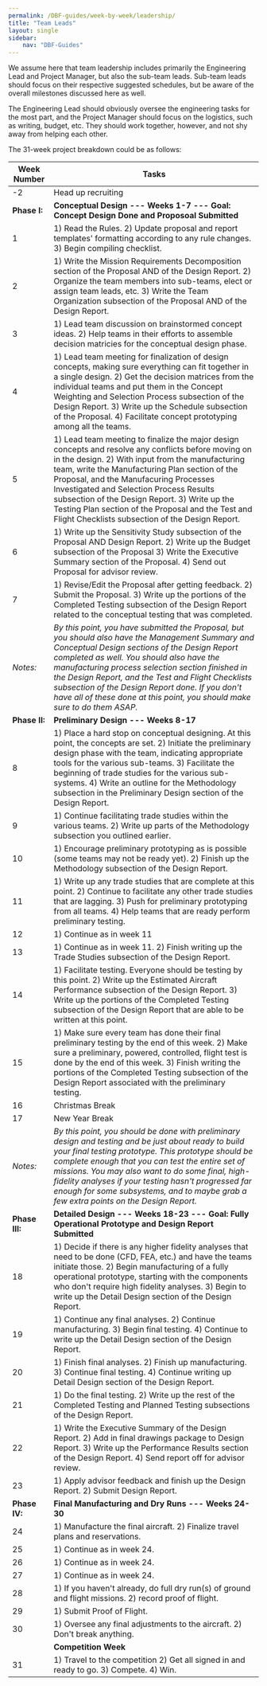 ```yaml
---
permalink: /DBF-guides/week-by-week/leadership/
title: "Team Leads"
layout: single
sidebar:
    nav: "DBF-Guides"
---
```


We assume here that team leadership includes primarily the Engineering Lead and Project Manager, but also the sub-team leads. Sub-team leads should focus on their respective suggested schedules, but be aware of the overall milestones discussed here as well.

The Engineering Lead should obviously oversee the engineering tasks for the most part, and the Project Manager should focus on the logistics, such as writing, budget, etc.  They should work together, however, and not shy away from helping each other.

The 31-week project breakdown could be as follows:

|Week Number|Tasks|
|-----------|-----|
|-2 | Head up recruiting |
| **Phase I:** | **Conceptual Design ---  Weeks 1-7 --- Goal: Concept Design Done and Proposoal Submitted** |
|1| 1) Read the Rules.  2) Update proposal and report templates' formatting according to any rule changes.  3) Begin compiling checklist.|
|2| 1) Write the Mission Requirements Decomposition section of the Proposal AND of the Design Report. 2) Organize the team members into sub-teams, elect or assign team leads, etc. 3) Write the Team Organization subsection of the Proposal AND of the Design Report. |
|3| 1) Lead team discussion on brainstormed concept ideas. 2) Help teams in their efforts to assemble decision matricies for the conceptual design phase.|
|4| 1) Lead team meeting for finalization of design concepts, making sure everything can fit together in a single design. 2) Get the decision matrices from the individual teams and put them in the Concept Weighting and Selection Process subsection of the Design Report. 3) Write up the Schedule subsection of the Proposal. 4) Facilitate concept prototyping among all the teams. |
|5| 1) Lead team meeting to finalize the major design concepts and resolve any conflicts before moving on in the design.  2) With input from the manufacturing team, write the Manufacturing Plan section of the Proposal, and the Manufacuring Processes Investigated and Selection Process Results subsection of the Design Report.  3) Write up the Testing Plan section of the Proposal and the Test and Flight Checklists subsection of the Design Report.|
|6| 1) Write up the Sensitivity Study subsection of the Proposal AND Design Report. 2) Write up the Budget subsection of the Proposal 3) Write the Executive Summary section of the Proposal. 4) Send out Proposal for advisor review.|
|7| 1) Revise/Edit the Proposal after getting feedback. 2) Submit the Proposal. 3) Write up the portions of the Completed Testing subsection of the Design Report related to the conceptual testing that was completed. |
|_Notes:_ |_By this point, you have submitted the Proposal, but you should also have the Management Summary and Conceptual Design sections of the Design Report completed as well.  You should also have the manufacturing process selection section finished in the Design Report, and the Test and Flight Checklists subsection of the Design Report done.  If you don't have all of these done at this point, you should make sure to do them ASAP._|
|**Phase II:**|**Preliminary Design --- Weeks 8-17**|
|8| 1) Place a hard stop on conceptual designing. At this point, the concepts are set. 2) Initiate the preliminary design phase with the team, indicating appropriate tools for the various sub-teams. 3) Facilitate the beginning of trade studies for the various sub-systems. 4) Write an outline for the Methodology subsection in the Preliminary Design section of the Design Report.|
|9| 1) Continue facilitating trade studies within the various teams. 2) Write up parts of the Methodology subsection you outlined earlier. |
|10| 1) Encourage preliminary prototyping as is possible (some teams may not be ready yet). 2) Finish up the Methodology subsection of the Design Report.|
|11| 1) Write up any trade studies that are complete at this point. 2) Continue to facilitate any other trade studies that are lagging. 3) Push for preliminary prototyping from all teams. 4) Help teams that are ready perform preliminary testing. |
|12| 1) Continue as in week 11 |
|13| 1) Continue as in week 11. 2) Finish writing up the Trade Studies subsection of the Design Report. |
|14| 1) Facilitate testing. Everyone should be testing by this point. 2) Write up the Estimated Aircraft Performance subsection of the Design Report. 3) Write up the portions of the Completed Testing subsection of the Design Report that are able to be written at this point.|
|15| 1) Make sure every team has done their final preliminary testing by the end of this week.  2) Make sure a preliminary, powered, controlled, flight test is done by the end of this week. 3) Finish writing the portions of the Completed Testing subsection of the Design Report associated with the preliminary testing. |
|16| Christmas Break |
|17| New Year Break |
|_Notes:_|_By this point, you should be done with preliminary design and testing and be just about ready to build your final testing prototype.  This prototype should be complete enough that you can test the entire set of missions.  You may also want to do some final, high-fidelity analyses if your testing hasn't progressed far enough for some subsystems, and to maybe grab a few extra points on the Design Report._|
|**Phase III:**| **Detailed Design --- Weeks 18-23 --- Goal: Fully Operational Prototype and Design Report Submitted**|
|18| 1) Decide if there is any higher fidelity analyses that need to be done (CFD, FEA, etc.) and have the teams initiate those. 2) Begin manufacturing of a fully operational prototype, starting with the components who don't require high fidelity analyses. 3) Begin to write up the Detail Design section of the Design Report. |
|19| 1) Continue any final analyses. 2) Continue manufacturing. 3) Begin final testing. 4) Continue to write up the Detail Design section of the Design Report. |
|20| 1) Finish final analyses. 2) Finish up manufacturing. 3) Continue final testing. 4) Continue writing up Detail Design section of the Design Report. |
|21| 1) Do the final testing.  2) Write up the rest of the Completed Testing and Planned Testing subsections of the Design Report. |
|22| 1) Write the Executive Summary of the Design Report. 2) Add in final drawings package to Design Report. 3) Write up the Performance Results section of the Design Report. 4) Send report off for advisor review. |
|23| 1) Apply advisor feedback and finish up the Design Report. 2) Submit Design Report.|
|**Phase IV:**|**Final Manufacturing and Dry Runs --- Weeks 24-30**|
|24| 1) Manufacture the final aircraft. 2) Finalize travel plans and reservations.|
|25| 1) Continue as in week 24.|
|26| 1) Continue as in week 24.|
|27| 1) Continue as in week 24.|
|28| 1) If you haven't already, do full dry run(s) of ground and flight missions. 2) record proof of flight. |
|29| 1) Submit Proof of Flight.|
|30| 1) Oversee any final adjustments to the aircraft. 2) Don't break anything.|
||**Competition Week**|
|31| 1) Travel to the competition 2) Get all signed in and ready to go. 3) Compete. 4) Win.|